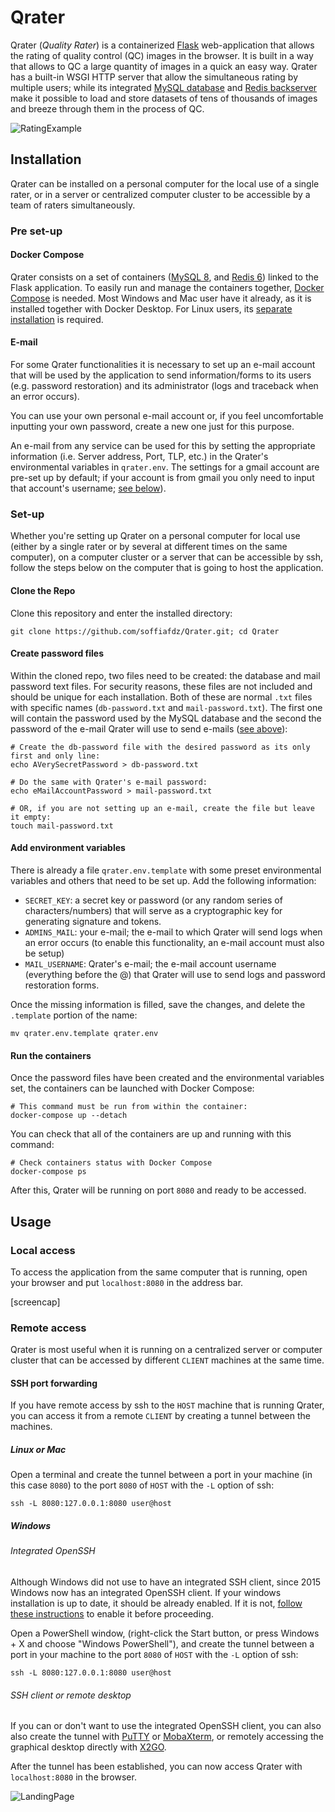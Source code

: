 # Qrater

Qrater (_Quality Rater_) is a containerized [Flask](https://flask.palletsprojects.com/en/2.0.x/)
web-application that allows the rating of quality control (QC) images in the browser.
It is built in a way that allows to QC a large quantity of images in a quick an easy way.
Qrater has a built-in WSGI HTTP server that allow the simultaneous rating by multiple users;
while its integrated [MySQL database](https://dev.mysql.com/doc/) and [Redis backserver](https://redis.io/)
make it possible to load and store datasets of tens of thousands of images and breeze through them in the process of QC.

![RatingExample](../assets/rate_zoom_cropped.png)
## Installation

Qrater can be installed on a personal computer for the local use of a single rater,
or in a server or centralized computer cluster to be accessible by a team of raters simultaneously.

### Pre set-up
#### Docker Compose
Qrater consists on a set of containers ([MySQL 8](https://hub.docker.com/_/mysql/),
and [Redis 6](https://hub.docker.com/_/redis/)) linked to the Flask application.
To easily run and manage the containers together, [Docker Compose](https://docs.docker.com/compose/) is needed.
Most Windows and Mac user have it already, as it is installed together with Docker Desktop.
For Linux users, its [separate installation](https://docs.docker.com/compose/install/) is required.

#### E-mail
For some Qrater functionalities it is necessary to set up an e-mail account that will be used by the application to send information/forms to its users (e.g. password restoration) and its administrator (logs and traceback when an error occurs).

You can use your own personal e-mail account or, if you feel uncomfortable inputting your own password, create a new one just for this purpose.

An e-mail from any service can be used for this by setting the appropriate information (i.e. Server address, Port, TLP, etc.) in the Qrater's environmental variables in `qrater.env`. The settings for a gmail account are pre-set up by default; if your account is from gmail you only need to input that account's username; [see below](#add-environment-variables)).

### Set-up

Whether you're setting up Qrater on a personal computer for local use (either by a single rater or by several at
different times on the same computer), on a computer cluster or a server that can be accessible by ssh,
follow the steps below on the computer that is going to host the application.

#### Clone the Repo
Clone this repository and enter the installed directory:

```
git clone https://github.com/soffiafdz/Qrater.git; cd Qrater
```

#### Create password files

Within the cloned repo, two files need to be created: the database and mail password text files.
For security reasons, these files are not included and should be unique for each installation.
Both of these are normal `.txt` files with specific names (`db-password.txt` and `mail-password.txt`).
The first one will contain the password used by the MySQL database and the second the password of the e-mail Qrater will use to send e-mails ([see above](#e-mail)):

```
# Create the db-password file with the desired password as its only first and only line:
echo AVerySecretPassword > db-password.txt

# Do the same with Qrater's e-mail password:
echo eMailAccountPassword > mail-password.txt

# OR, if you are not setting up an e-mail, create the file but leave it empty:
touch mail-password.txt
```

#### Add environment variables

There is already a file `qrater.env.template` with some preset environmental variables and others that need to be set up.
Add the following information:

- `SECRET_KEY`: a secret key or password (or any random series of characters/numbers) that will serve as a cryptographic key for generating signature and tokens.
- `ADMINS_MAIL`: your e-mail; the e-mail to which Qrater will send logs when an error occurs (to enable this functionality, an e-mail account must also be setup)
- `MAIL_USERNAME`: Qrater's e-mail; the e-mail account username (everything before the @) that Qrater will use to send logs and password restoration forms.

 Once the missing information is filled, save the changes, and delete the `.template` portion of the name:

```
mv qrater.env.template qrater.env
```

#### Run the containers

Once the password files have been created and the environmental variables set,
the containers can be launched with Docker Compose:

```
# This command must be run from within the container:
docker-compose up --detach
```

You can check that all of the containers are up and running with this command:

```
# Check containers status with Docker Compose
docker-compose ps
```


After this, Qrater will be running on port `8080` and ready to be accessed.

## Usage

### Local access

To access the application from the same computer that is running,
open your browser and put `localhost:8080` in the address bar.

[screencap]

### Remote access

Qrater is most useful when it is running on a centralized server or computer cluster that can be accessed by different
`CLIENT` machines at the same time.

#### SSH port forwarding

If you have remote access by ssh to the `HOST` machine that is running Qrater,
you can access it from a remote `CLIENT` by creating a tunnel between the machines.

##### Linux or Mac

Open a terminal and create the tunnel between a port in your machine (in this case `8080`)
to the port `8080` of `HOST` with the `-L` option of ssh:

```
ssh -L 8080:127.0.0.1:8080 user@host
```

##### Windows

###### Integrated OpenSSH

Although Windows did not use to have an integrated SSH client,
since 2015 Windows now has an integrated OpenSSH client.
If your windows installation is up to date, it should be already enabled.
If it is not,
[follow these instructions](https://www.howtogeek.com/336775/how-to-enable-and-use-windows-10s-built-in-ssh-commands/)
to enable it before proceeding.

Open a PowerShell window, (right-click the Start button, or press Windows + X and choose "Windows PowerShell"),
and create the tunnel between a port in your machine to the port `8080` of `HOST` with the `-L` option of ssh:

```
ssh -L 8080:127.0.0.1:8080 user@host
```

###### SSH client or remote desktop

If you can or don't want to use the integrated OpenSSH client,
you can also also create the tunnel with
[PuTTY](https://www.putty.org/) or
[MobaXterm](https://mobaxterm.mobatek.net/),
or remotely accessing the graphical desktop directly with
[X2GO](https://wiki.x2go.org/doku.php/doc:newtox2go).

After the tunnel has been established, you can now access Qrater with `localhost:8080` in the browser.

![LandingPage](../assets/welcome_cropped.png?raw=true)

